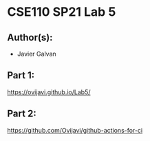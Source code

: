 # CSE110 SP21 Lab 5

## Author(s):
- Javier Galvan

## Part 1:

https://ovijavi.github.io/Lab5/

## Part 2:

https://github.com/Ovijavi/github-actions-for-ci
